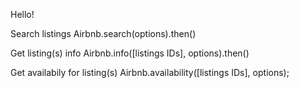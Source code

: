 Hello!

Search listings
Airbnb.search(options).then()

Get listing(s) info
Airbnb.info([listings IDs], options).then()

Get availabily for listing(s)
Airbnb.availability([listings IDs], options);
